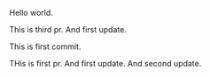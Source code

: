 Hello world.

This is third pr. And first update.

This is first commit.

THis is first pr. And first update. And second update.
